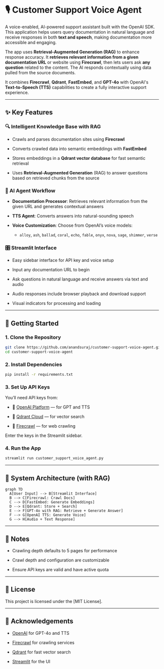 # 🎙️ Customer Support Voice Agent

A voice-enabled, AI-powered support assistant built with the OpenAI SDK. This application helps users query documentation in natural language and receive responses in both **text and speech**, making documentation more accessible and engaging.

The app uses **Retrieval-Augmented Generation (RAG)** to enhance response accuracy. It **retrieves relevant information from a given documentation URL** or website using **Firecrawl**, then lets users ask **any question** related to the content. The AI responds contextually using data pulled from the source documents.

It combines **Firecrawl**, **Qdrant**, **FastEmbed**, and **GPT-4o** with OpenAI's **Text-to-Speech (TTS)** capabilities to create a fully interactive support experience.

----------

## ✨ Key Features

### 🔍 Intelligent Knowledge Base with RAG

-   Crawls and parses documentation sites using **Firecrawl**
    
-   Converts crawled data into semantic embeddings with **FastEmbed**
    
-   Stores embeddings in a **Qdrant vector database** for fast semantic retrieval
    
-   Uses **Retrieval-Augmented Generation** (RAG) to answer questions based on retrieved chunks from the source
    

### 🧠 AI Agent Workflow

-   **Documentation Processor**: Retrieves relevant information from the given URL and generates contextual answers
    
-   **TTS Agent**: Converts answers into natural-sounding speech
    
-   **Voice Customization**: Choose from OpenAI’s voice models:
    
    -   `alloy`, `ash`, `ballad`, `coral`, `echo`, `fable`, `onyx`, `nova`, `sage`, `shimmer`, `verse`
        

### 🎛️ Streamlit Interface

-   Easy sidebar interface for API key and voice setup
    
-   Input any documentation URL to begin
    
-   Ask questions in natural language and receive answers via text and audio
    
-   Audio responses include browser playback and download support
    
-   Visual indicators for processing and loading
    

----------

## 🚀 Getting Started

### 1. Clone the Repository

```bash
git clone https://github.com/anandsuraj/customer-support-voice-agent.git
cd customer-support-voice-agent

```

### 2. Install Dependencies

```bash
pip install -r requirements.txt

```

### 3. Set Up API Keys

You’ll need API keys from:

-   🔑 [OpenAI Platform](https://platform.openai.com/) — for GPT and TTS
    
-   🔑 [Qdrant Cloud](https://cloud.qdrant.io/) — for vector search
    
-   🔑 [Firecrawl](https://www.firecrawl.dev/) — for web crawling
    

Enter the keys in the Streamlit sidebar.

### 4. Run the App

```bash
streamlit run customer_support_voice_agent.py

```

----------

## 🧩 System Architecture (with RAG)

```mermaid
graph TD
  A[User Input] --> B[Streamlit Interface]
  B --> C[Firecrawl: Crawl Docs]
  C --> D[FastEmbed: Generate Embeddings]
  D --> E[Qdrant: Store + Search]
  E --> F[GPT-4o with RAG: Retrieve + Generate Answer]
  F --> G[OpenAI TTS: Generate Voice]
  G --> H[Audio + Text Response]

```

----------

## 📌 Notes

-   Crawling depth defaults to 5 pages for performance
    
-   Crawl depth and configuration are customizable
    
-   Ensure API keys are valid and have active quota
    

----------

## 📄 License

This project is licensed under the [MIT License].

----------

## 🙌 Acknowledgements

-   [OpenAI](https://openai.com/) for GPT-4o and TTS
    
-   [Firecrawl](https://firecrawl.dev/) for crawling services
    
-   [Qdrant](https://qdrant.tech/) for fast vector search
    
-   [Streamlit](https://streamlit.io/) for the UI
    
